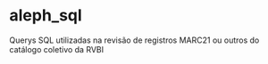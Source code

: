 # aleph_sql
Querys SQL utilizadas na revisão de registros MARC21 ou outros do catálogo coletivo da RVBI
